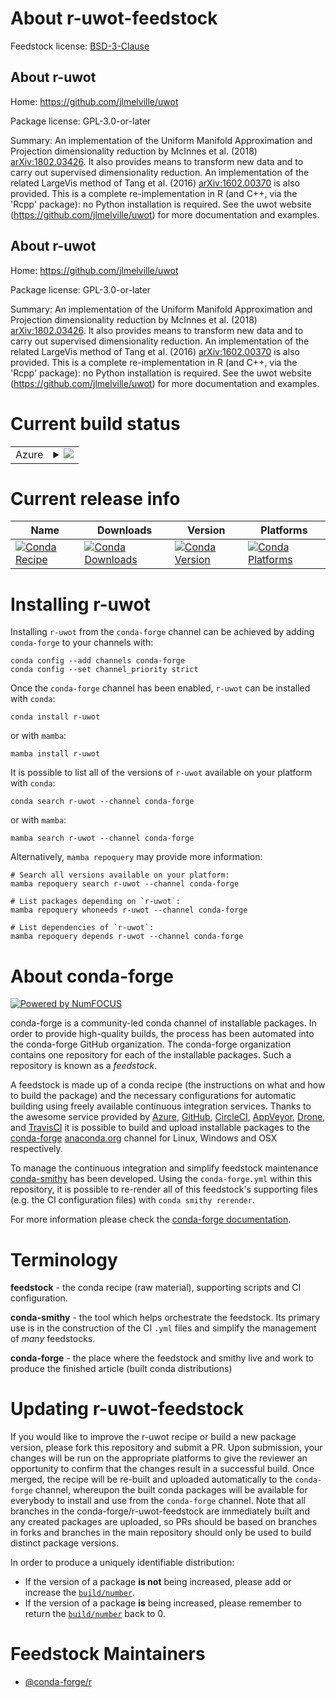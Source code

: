 About r-uwot-feedstock
======================

Feedstock license: [BSD-3-Clause](https://github.com/conda-forge/r-uwot-feedstock/blob/main/LICENSE.txt)


About r-uwot
------------

Home: https://github.com/jlmelville/uwot

Package license: GPL-3.0-or-later

Summary: An implementation of the Uniform Manifold Approximation and Projection dimensionality reduction by McInnes et al. (2018) <arXiv:1802.03426>. It also provides means to transform new data and to carry out supervised dimensionality reduction. An implementation of the related LargeVis method of Tang et al. (2016) <arXiv:1602.00370> is also provided. This is a complete re-implementation in R (and C++, via the 'Rcpp' package): no Python installation is required. See the uwot website (<https://github.com/jlmelville/uwot>) for more documentation and examples.

About r-uwot
------------

Home: https://github.com/jlmelville/uwot

Package license: GPL-3.0-or-later

Summary: An implementation of the Uniform Manifold Approximation and Projection dimensionality reduction by McInnes et al. (2018) <arXiv:1802.03426>. It also provides means to transform new data and to carry out supervised dimensionality reduction. An implementation of the related LargeVis method of Tang et al. (2016) <arXiv:1602.00370> is also provided. This is a complete re-implementation in R (and C++, via the 'Rcpp' package): no Python installation is required. See the uwot website (<https://github.com/jlmelville/uwot>) for more documentation and examples.

Current build status
====================


<table>
    
  <tr>
    <td>Azure</td>
    <td>
      <details>
        <summary>
          <a href="https://dev.azure.com/conda-forge/feedstock-builds/_build/latest?definitionId=6886&branchName=main">
            <img src="https://dev.azure.com/conda-forge/feedstock-builds/_apis/build/status/r-uwot-feedstock?branchName=main">
          </a>
        </summary>
        <table>
          <thead><tr><th>Variant</th><th>Status</th></tr></thead>
          <tbody><tr>
              <td>linux_64_r_base4.3</td>
              <td>
                <a href="https://dev.azure.com/conda-forge/feedstock-builds/_build/latest?definitionId=6886&branchName=main">
                  <img src="https://dev.azure.com/conda-forge/feedstock-builds/_apis/build/status/r-uwot-feedstock?branchName=main&jobName=linux&configuration=linux%20linux_64_r_base4.3" alt="variant">
                </a>
              </td>
            </tr><tr>
              <td>linux_64_r_base4.4</td>
              <td>
                <a href="https://dev.azure.com/conda-forge/feedstock-builds/_build/latest?definitionId=6886&branchName=main">
                  <img src="https://dev.azure.com/conda-forge/feedstock-builds/_apis/build/status/r-uwot-feedstock?branchName=main&jobName=linux&configuration=linux%20linux_64_r_base4.4" alt="variant">
                </a>
              </td>
            </tr><tr>
              <td>linux_aarch64_r_base4.3</td>
              <td>
                <a href="https://dev.azure.com/conda-forge/feedstock-builds/_build/latest?definitionId=6886&branchName=main">
                  <img src="https://dev.azure.com/conda-forge/feedstock-builds/_apis/build/status/r-uwot-feedstock?branchName=main&jobName=linux&configuration=linux%20linux_aarch64_r_base4.3" alt="variant">
                </a>
              </td>
            </tr><tr>
              <td>linux_aarch64_r_base4.4</td>
              <td>
                <a href="https://dev.azure.com/conda-forge/feedstock-builds/_build/latest?definitionId=6886&branchName=main">
                  <img src="https://dev.azure.com/conda-forge/feedstock-builds/_apis/build/status/r-uwot-feedstock?branchName=main&jobName=linux&configuration=linux%20linux_aarch64_r_base4.4" alt="variant">
                </a>
              </td>
            </tr><tr>
              <td>linux_ppc64le_r_base4.3</td>
              <td>
                <a href="https://dev.azure.com/conda-forge/feedstock-builds/_build/latest?definitionId=6886&branchName=main">
                  <img src="https://dev.azure.com/conda-forge/feedstock-builds/_apis/build/status/r-uwot-feedstock?branchName=main&jobName=linux&configuration=linux%20linux_ppc64le_r_base4.3" alt="variant">
                </a>
              </td>
            </tr><tr>
              <td>linux_ppc64le_r_base4.4</td>
              <td>
                <a href="https://dev.azure.com/conda-forge/feedstock-builds/_build/latest?definitionId=6886&branchName=main">
                  <img src="https://dev.azure.com/conda-forge/feedstock-builds/_apis/build/status/r-uwot-feedstock?branchName=main&jobName=linux&configuration=linux%20linux_ppc64le_r_base4.4" alt="variant">
                </a>
              </td>
            </tr><tr>
              <td>osx_64_r_base4.3</td>
              <td>
                <a href="https://dev.azure.com/conda-forge/feedstock-builds/_build/latest?definitionId=6886&branchName=main">
                  <img src="https://dev.azure.com/conda-forge/feedstock-builds/_apis/build/status/r-uwot-feedstock?branchName=main&jobName=osx&configuration=osx%20osx_64_r_base4.3" alt="variant">
                </a>
              </td>
            </tr><tr>
              <td>osx_64_r_base4.4</td>
              <td>
                <a href="https://dev.azure.com/conda-forge/feedstock-builds/_build/latest?definitionId=6886&branchName=main">
                  <img src="https://dev.azure.com/conda-forge/feedstock-builds/_apis/build/status/r-uwot-feedstock?branchName=main&jobName=osx&configuration=osx%20osx_64_r_base4.4" alt="variant">
                </a>
              </td>
            </tr><tr>
              <td>osx_arm64_r_base4.3</td>
              <td>
                <a href="https://dev.azure.com/conda-forge/feedstock-builds/_build/latest?definitionId=6886&branchName=main">
                  <img src="https://dev.azure.com/conda-forge/feedstock-builds/_apis/build/status/r-uwot-feedstock?branchName=main&jobName=osx&configuration=osx%20osx_arm64_r_base4.3" alt="variant">
                </a>
              </td>
            </tr><tr>
              <td>osx_arm64_r_base4.4</td>
              <td>
                <a href="https://dev.azure.com/conda-forge/feedstock-builds/_build/latest?definitionId=6886&branchName=main">
                  <img src="https://dev.azure.com/conda-forge/feedstock-builds/_apis/build/status/r-uwot-feedstock?branchName=main&jobName=osx&configuration=osx%20osx_arm64_r_base4.4" alt="variant">
                </a>
              </td>
            </tr><tr>
              <td>win_64_r_base4.3</td>
              <td>
                <a href="https://dev.azure.com/conda-forge/feedstock-builds/_build/latest?definitionId=6886&branchName=main">
                  <img src="https://dev.azure.com/conda-forge/feedstock-builds/_apis/build/status/r-uwot-feedstock?branchName=main&jobName=win&configuration=win%20win_64_r_base4.3" alt="variant">
                </a>
              </td>
            </tr><tr>
              <td>win_64_r_base4.4</td>
              <td>
                <a href="https://dev.azure.com/conda-forge/feedstock-builds/_build/latest?definitionId=6886&branchName=main">
                  <img src="https://dev.azure.com/conda-forge/feedstock-builds/_apis/build/status/r-uwot-feedstock?branchName=main&jobName=win&configuration=win%20win_64_r_base4.4" alt="variant">
                </a>
              </td>
            </tr>
          </tbody>
        </table>
      </details>
    </td>
  </tr>
</table>

Current release info
====================

| Name | Downloads | Version | Platforms |
| --- | --- | --- | --- |
| [![Conda Recipe](https://img.shields.io/badge/recipe-r--uwot-green.svg)](https://anaconda.org/conda-forge/r-uwot) | [![Conda Downloads](https://img.shields.io/conda/dn/conda-forge/r-uwot.svg)](https://anaconda.org/conda-forge/r-uwot) | [![Conda Version](https://img.shields.io/conda/vn/conda-forge/r-uwot.svg)](https://anaconda.org/conda-forge/r-uwot) | [![Conda Platforms](https://img.shields.io/conda/pn/conda-forge/r-uwot.svg)](https://anaconda.org/conda-forge/r-uwot) |

Installing r-uwot
=================

Installing `r-uwot` from the `conda-forge` channel can be achieved by adding `conda-forge` to your channels with:

```
conda config --add channels conda-forge
conda config --set channel_priority strict
```

Once the `conda-forge` channel has been enabled, `r-uwot` can be installed with `conda`:

```
conda install r-uwot
```

or with `mamba`:

```
mamba install r-uwot
```

It is possible to list all of the versions of `r-uwot` available on your platform with `conda`:

```
conda search r-uwot --channel conda-forge
```

or with `mamba`:

```
mamba search r-uwot --channel conda-forge
```

Alternatively, `mamba repoquery` may provide more information:

```
# Search all versions available on your platform:
mamba repoquery search r-uwot --channel conda-forge

# List packages depending on `r-uwot`:
mamba repoquery whoneeds r-uwot --channel conda-forge

# List dependencies of `r-uwot`:
mamba repoquery depends r-uwot --channel conda-forge
```


About conda-forge
=================

[![Powered by
NumFOCUS](https://img.shields.io/badge/powered%20by-NumFOCUS-orange.svg?style=flat&colorA=E1523D&colorB=007D8A)](https://numfocus.org)

conda-forge is a community-led conda channel of installable packages.
In order to provide high-quality builds, the process has been automated into the
conda-forge GitHub organization. The conda-forge organization contains one repository
for each of the installable packages. Such a repository is known as a *feedstock*.

A feedstock is made up of a conda recipe (the instructions on what and how to build
the package) and the necessary configurations for automatic building using freely
available continuous integration services. Thanks to the awesome service provided by
[Azure](https://azure.microsoft.com/en-us/services/devops/), [GitHub](https://github.com/),
[CircleCI](https://circleci.com/), [AppVeyor](https://www.appveyor.com/),
[Drone](https://cloud.drone.io/welcome), and [TravisCI](https://travis-ci.com/)
it is possible to build and upload installable packages to the
[conda-forge](https://anaconda.org/conda-forge) [anaconda.org](https://anaconda.org/)
channel for Linux, Windows and OSX respectively.

To manage the continuous integration and simplify feedstock maintenance
[conda-smithy](https://github.com/conda-forge/conda-smithy) has been developed.
Using the ``conda-forge.yml`` within this repository, it is possible to re-render all of
this feedstock's supporting files (e.g. the CI configuration files) with ``conda smithy rerender``.

For more information please check the [conda-forge documentation](https://conda-forge.org/docs/).

Terminology
===========

**feedstock** - the conda recipe (raw material), supporting scripts and CI configuration.

**conda-smithy** - the tool which helps orchestrate the feedstock.
                   Its primary use is in the construction of the CI ``.yml`` files
                   and simplify the management of *many* feedstocks.

**conda-forge** - the place where the feedstock and smithy live and work to
                  produce the finished article (built conda distributions)


Updating r-uwot-feedstock
=========================

If you would like to improve the r-uwot recipe or build a new
package version, please fork this repository and submit a PR. Upon submission,
your changes will be run on the appropriate platforms to give the reviewer an
opportunity to confirm that the changes result in a successful build. Once
merged, the recipe will be re-built and uploaded automatically to the
`conda-forge` channel, whereupon the built conda packages will be available for
everybody to install and use from the `conda-forge` channel.
Note that all branches in the conda-forge/r-uwot-feedstock are
immediately built and any created packages are uploaded, so PRs should be based
on branches in forks and branches in the main repository should only be used to
build distinct package versions.

In order to produce a uniquely identifiable distribution:
 * If the version of a package **is not** being increased, please add or increase
   the [``build/number``](https://docs.conda.io/projects/conda-build/en/latest/resources/define-metadata.html#build-number-and-string).
 * If the version of a package **is** being increased, please remember to return
   the [``build/number``](https://docs.conda.io/projects/conda-build/en/latest/resources/define-metadata.html#build-number-and-string)
   back to 0.

Feedstock Maintainers
=====================

* [@conda-forge/r](https://github.com/orgs/conda-forge/teams/r/)

